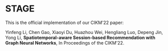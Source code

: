 # STAGE
This is the official implementation of our CIKM'22 paper:  

Yinfeng Li, Chen Gao, Xiaoyi Du, Huazhou Wei, Hengliang Luo, Depeng Jin, Yong Li, **Spatiotemporal-aware Session-based Recommendation with Graph Neural Networks**, In Proceedings of the CIKM'22.

